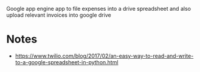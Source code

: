 Google app engine app to file expenses into a drive spreadsheet and also upload relevant invoices into google drive

# Notes
* https://www.twilio.com/blog/2017/02/an-easy-way-to-read-and-write-to-a-google-spreadsheet-in-python.html
